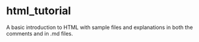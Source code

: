 # html_tutorial
A basic introduction to HTML with sample files and explanations in both the comments and in .md files.
